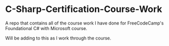 # C-Sharp-Certification-Course-Work
A repo that contains all of the course work I have done for  FreeCodeCamp's Foundational C# with Microsoft course.

Will be adding to this as I work through the course.
